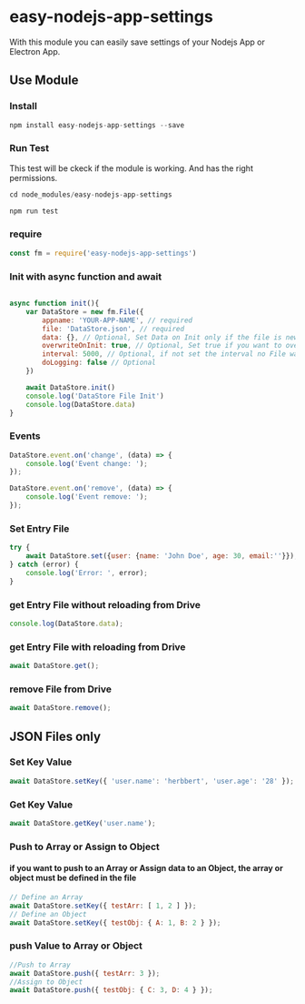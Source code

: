 # easy-nodejs-app-settings


With this module you can easily save settings of your Nodejs App or Electron App.


## Use Module

### Install
```javascript
npm install easy-nodejs-app-settings --save
```
### Run Test
This test will be ckeck if the module is working. And has the right permissions. 
```javascript
cd node_modules/easy-nodejs-app-settings

npm run test
```
### require
```javascript
const fm = require('easy-nodejs-app-settings')
```


### Init with async function and await
```javascript

async function init(){
	var DataStore = new fm.File({ 
		appname: 'YOUR-APP-NAME', // required
		file: 'DataStore.json', // required
		data: {}, // Optional, Set Data on Init only if the file is newly created or overwriteOnInit is true
		overwriteOnInit: true, // Optional, Set true if you want to overwrite the file on init. Attention the whole file will be overwritten! 
		interval: 5000, // Optional, if not set the interval no File watcher will be created 
		doLogging: false // Optional
	})

	await DataStore.init()
	console.log('DataStore File Init')
	console.log(DataStore.data)
}
```		

### Events
```javascript
DataStore.event.on('change', (data) => {
	console.log('Event change: ');
});

DataStore.event.on('remove', (data) => {
	console.log('Event remove: ');
});

```


### Set Entry File
```javascript
try {
	await DataStore.set({user: {name: 'John Doe', age: 30, email:''}});
} catch (error) {
	console.log('Error: ', error);
}
```

### get Entry File without reloading from Drive
```javascript
console.log(DataStore.data);
```

### get Entry File with reloading from Drive
```javascript
await DataStore.get();
```

### remove File from Drive
```javascript
await DataStore.remove();
```


## JSON Files only

### Set Key Value
```javascript
await DataStore.setKey({ 'user.name': 'herbbert', 'user.age': '28' });
```
### Get Key Value
```javascript
await DataStore.getKey('user.name');
```

### Push to Array or Assign to Object
#### if you want to push to an Array or Assign data to an Object, the array or object must be defined in the file
```javascript
// Define an Array
await DataStore.setKey({ testArr: [ 1, 2 ] });
// Define an Object
await DataStore.setKey({ testObj: { A: 1, B: 2 } });
```

### push Value to Array or Object
```javascript
//Push to Array
await DataStore.push({ testArr: 3 });
//Assign to Object
await DataStore.push({ testObj: { C: 3, D: 4 } });
```


